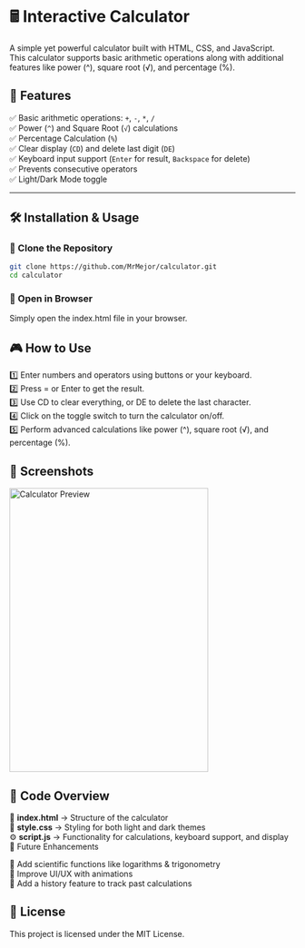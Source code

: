 # 🖩 Interactive Calculator  

A simple yet powerful calculator built with HTML, CSS, and JavaScript.  
This calculator supports basic arithmetic operations along with additional features like power (^), square root (√), and percentage (%).  


## 📌 Features  

✅ Basic arithmetic operations: `+`, `-`, `*`, `/`  
✅ Power (`^`) and Square Root (`√`) calculations  
✅ Percentage Calculation (`%`)  
✅ Clear display (`CD`) and delete last digit (`DE`)  
✅ Keyboard input support (`Enter` for result, `Backspace` for delete)  
✅ Prevents consecutive operators  
✅ Light/Dark Mode toggle  

---

## 🛠️ Installation & Usage  

### 🔹 Clone the Repository  

```sh
git clone https://github.com/MrMejor/calculator.git
cd calculator
```

### 🔹 Open in Browser
Simply open the index.html file in your browser.

## 🎮 How to Use  

1️⃣ Enter numbers and operators using buttons or your keyboard.  
2️⃣ Press = or Enter to get the result.  
3️⃣ Use CD to clear everything, or DE to delete the last character.  
4️⃣ Click on the toggle switch to turn the calculator on/off.  
5️⃣ Perform advanced calculations like power (^), square root (√), and percentage (%).

## 📸 Screenshots

<img src="https://github.com/user-attachments/assets/f5572c25-2f0e-4fbd-9f0e-9b65e8a92954" alt="Calculator Preview" width="350" height="500">  

## 📜 Code Overview

📂 **index.html** → Structure of the calculator  
🎨 **style.css** → Styling for both light and dark themes  
⚙️ **script.js** → Functionality for calculations, keyboard support, and display  
📌 Future Enhancements

🔹 Add scientific functions like logarithms & trigonometry  
🔹 Improve UI/UX with animations  
🔹 Add a history feature to track past calculations  


## 📝 License
This project is licensed under the MIT License.
